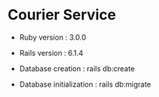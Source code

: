 # Courier Service

* Ruby version : 3.0.0

* Rails version : 6.1.4

* Database creation : rails db:create

* Database initialization : rails db:migrate
